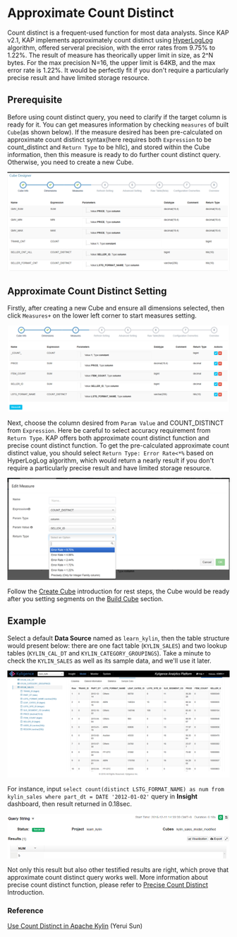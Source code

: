 # Approximate Count Distinct

Count distinct is a frequent-used function for most data analysts. Since KAP v2.1, KAP implements approximately count distinct using [HyperLogLog](https://hal.inria.fr/hal-00406166/document) algorithm, offered serveral precision, with the error rates from 9.75% to 1.22%. The result of measure has theorically upper limit in size, as 2^N bytes. For the max precision N=16, the upper limit is 64KB, and the max error rate is 1.22%. It would be perfectly fit if you don't require a particularly precise result and have limited storage resource. 



## Prerequisite

Before using count distinct query, you need to clarify if the target column is ready for it. You can get measures information by checking `measures` of built `Cube`(as shown below). If the measure desired has been pre-calculated on approximate count distinct syntax(here requires both `Expression` to be count_distinct and `Return Type` to be hllc), and stored within the Cube information, then this measure is ready to do further count distinct query. Otherwise, you need to create a new Cube.

![](images/cd_measures.png)



## Approximate Count Distinct Setting

Firstly, after creating a new Cube and ensure all dimensions selected, then click `Measures+` on the lower left corner to start measures setting.  

![](images/cd_measures_add.1.png)

Next, choose the column desired from `Param Value` and COUNT_DISTINCT from `Expression`. Here be careful to select accuracy requirement from `Return Type`.  KAP offers both approximate count distinct function and precise count distinct function. To get the pre-calculated approximate count distinct value, you should select  `Return Type: Error Rate<*%` based on HyperLogLog algorithm, which would return a nearly result if you don't require a particularly precise result and have limited storage resource. 

![](images/cd_measures_add.2.png)

Follow the [Create Cube](molap/create_cube.en.md) introduction for rest steps, the Cube would be ready after you setting segments on the [Build Cube](molap/build_cube.en.md) section.



## Example

Select a default **Data Source** named as `learn_kylin`, then the table structure would present below: there are one fact table (`KYLIN_SALES`) and two lookup tables (`KYLIN_CAL_DT` and `KYLIN_CATEGORY_GROUPINGS`). Take a minute to check the `KYLIN_SALES` as well as its sample data, and we'll use it later.

![](images/wd_datasample.png)



For instance, input `select count(distinct LSTG_FORMAT_NAME) as num from kylin_sales where part_dt = DATE '2012-01-02'` query in **Insight** dashboard, then result returned in 0.18sec.  

![](images/cd_measures_add.9.png)



Not only this result but also other testified results are right, which prove that approximate count distinct query works well. More information about precise count distinct function, please refer to [Precise Count Distinct](adv_molap/count_distinct_bitmap.en.md) Introduction.

### Reference

[Use Count Distinct in Apache Kylin](http://kylin.apache.org/blog/2016/08/01/count-distinct-in-kylin/) (Yerui Sun)

